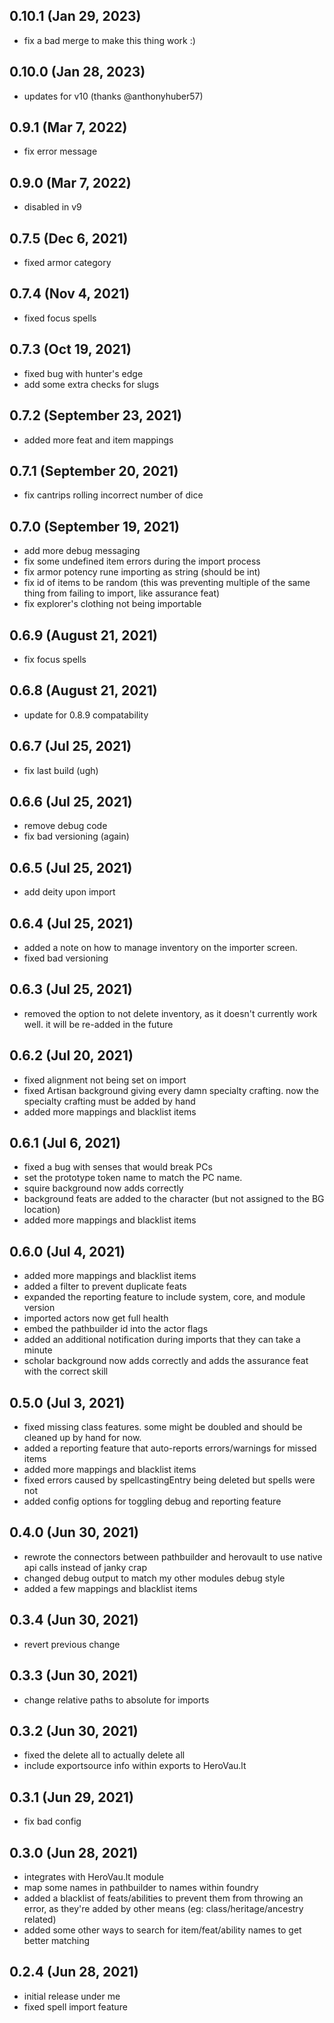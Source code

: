 ## 0.10.1 (Jan 29, 2023)

* fix a bad merge to make this thing work :)

## 0.10.0 (Jan 28, 2023)

* updates for v10 (thanks @anthonyhuber57)

## 0.9.1 (Mar 7, 2022)

* fix error message

## 0.9.0 (Mar 7, 2022)

* disabled in v9

## 0.7.5 (Dec 6, 2021)

* fixed armor category

## 0.7.4 (Nov 4, 2021)

* fixed focus spells

## 0.7.3 (Oct 19, 2021)

* fixed bug with hunter's edge
* add some extra checks for slugs

## 0.7.2 (September 23, 2021)

* added more feat and item mappings

## 0.7.1 (September 20, 2021)

* fix cantrips rolling incorrect number of dice

## 0.7.0 (September 19, 2021)

* add more debug messaging
* fix some undefined item errors during the import process
* fix armor potency rune importing as string (should be int)
* fix id of items to be random (this was preventing multiple of the same thing from failing to import, like assurance feat)
* fix explorer's clothing not being importable

## 0.6.9 (August 21, 2021)

* fix focus spells 

## 0.6.8 (August 21, 2021)

* update for 0.8.9 compatability

## 0.6.7 (Jul 25, 2021)

* fix last build (ugh)

## 0.6.6 (Jul 25, 2021)

* remove debug code
* fix bad versioning (again)

## 0.6.5 (Jul 25, 2021)

* add deity upon import

## 0.6.4 (Jul 25, 2021)

* added a note on how to manage inventory on the importer screen.
* fixed bad versioning

## 0.6.3 (Jul 25, 2021)

* removed the option to not delete inventory, as it doesn't currently work well. it will be re-added in the future

## 0.6.2 (Jul 20, 2021)

* fixed alignment not being set on import
* fixed Artisan background giving every damn specialty crafting. now the specialty crafting must be added by hand
* added more mappings and blacklist items

## 0.6.1 (Jul 6, 2021)

* fixed a bug with senses that would break PCs
* set the prototype token name to match the PC name.
* squire background now adds correctly
* background feats are added to the character (but not assigned to the BG location)
* added more mappings and blacklist items

## 0.6.0 (Jul 4, 2021)

* added more mappings and blacklist items
* added a filter to prevent duplicate feats
* expanded the reporting feature to include system, core, and module version
* imported actors now get full health
* embed the pathbuilder id into the actor flags
* added an additional notification during imports that they can take a minute
* scholar background now adds correctly and adds the assurance feat with the correct skill

## 0.5.0 (Jul 3, 2021)

* fixed missing class features. some might be doubled and should be cleaned up by hand for now.
* added a reporting feature that auto-reports errors/warnings for missed items
* added more mappings and blacklist items
* fixed errors caused by spellcastingEntry being deleted but spells were not
* added config options for toggling debug and reporting feature

## 0.4.0 (Jun 30, 2021)

* rewrote the connectors between pathbuilder and herovault to use native api calls instead of janky crap
* changed debug output to match my other modules debug style
* added a few mappings and blacklist items

## 0.3.4 (Jun 30, 2021)

* revert previous change

## 0.3.3 (Jun 30, 2021)

* change relative paths to absolute for imports

## 0.3.2 (Jun 30, 2021)

* fixed the delete all to actually delete all
* include exportsource info within exports to HeroVau.lt

## 0.3.1 (Jun 29, 2021)

* fix bad config

## 0.3.0 (Jun 28, 2021)

* integrates with HeroVau.lt module
* map some names in pathbuilder to names within foundry
* added a blacklist of feats/abilities to prevent them from throwing an error, as they're added by other means (eg: class/heritage/ancestry related)
* added some other ways to search for item/feat/ability names to get better matching

## 0.2.4 (Jun 28, 2021)

* initial release under me
* fixed spell import feature
